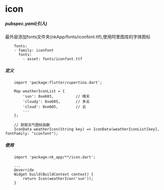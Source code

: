 # icon

##### pubspec.yaml(引入)
最外层添加fonts文件夹(nkApp/fonts/iconfont.ttf),使用阿里图库的字体图标

```
    fonts:
    - family: iconfont
      fonts:
        - asset: fonts/iconfont.ttf
```

##### 定义

```
    import 'package:flutter/cupertino.dart';

    Map weatherIconList = {
        'sun': 0xe603,          // 晴天
        'cloudy': 0xe605,       // 多云
        'cloud': 0xe605,        // 云
        ···
    };

    // 获取天气图标函数
    IconData weatherIcon(String key) => IconData(weatherIconList[key], fontFamily: "iconfont");
```

##### 使用

```
    import 'package:nk_app/**/icon.dart';

    ...
    @override
    Widget build(BuildContext context) {
        return Icon(weatherIcon('sun'));
    }
```